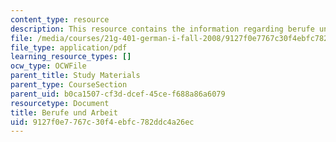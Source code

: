 ```yaml
---
content_type: resource
description: This resource contains the information regarding berufe und arbeit.
file: /media/courses/21g-401-german-i-fall-2008/9127f0e7767c30f4ebfc782ddc4a26ec_MIT21G_401F08_berufe.pdf
file_type: application/pdf
learning_resource_types: []
ocw_type: OCWFile
parent_title: Study Materials
parent_type: CourseSection
parent_uid: b0ca1507-cf3d-dcef-45ce-f688a86a6079
resourcetype: Document
title: Berufe und Arbeit
uid: 9127f0e7-767c-30f4-ebfc-782ddc4a26ec
---
```


